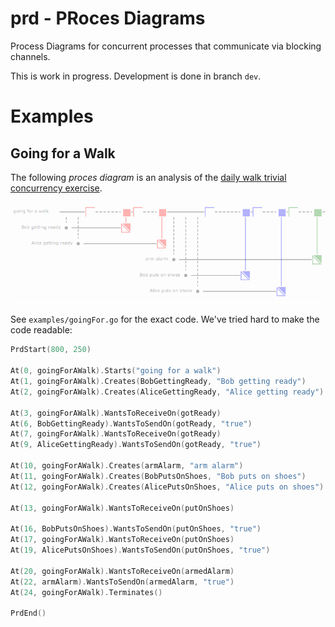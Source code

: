 prd - PRoces Diagrams
=====================

Process Diagrams for concurrent processes that communicate via
blocking channels.

This is work in progress. Development is done in branch `dev`.

Examples
========

Going for a Walk
----------------

The following *proces diagram* is an analysis of the [daily walk trivial
concurrency
exercise](http://whipperstacker.com/2015/10/05/3-trivial-concurrency-exercises-for-the-confused-newbie-gopher/).

![](examples/goingFor.png)

See `examples/goingFor.go` for the exact code. We've tried hard to make
the code readable:

```go
PrdStart(800, 250)

At(0, goingForAWalk).Starts("going for a walk")
At(1, goingForAWalk).Creates(BobGettingReady, "Bob getting ready")
At(2, goingForAWalk).Creates(AliceGettingReady, "Alice getting ready")

At(3, goingForAWalk).WantsToReceiveOn(gotReady)
At(6, BobGettingReady).WantsToSendOn(gotReady, "true")
At(7, goingForAWalk).WantsToReceiveOn(gotReady)
At(9, AliceGettingReady).WantsToSendOn(gotReady, "true")

At(10, goingForAWalk).Creates(armAlarm, "arm alarm")
At(11, goingForAWalk).Creates(BobPutsOnShoes, "Bob puts on shoes")
At(12, goingForAWalk).Creates(AlicePutsOnShoes, "Alice puts on shoes")

At(13, goingForAWalk).WantsToReceiveOn(putOnShoes)

At(16, BobPutsOnShoes).WantsToSendOn(putOnShoes, "true")
At(17, goingForAWalk).WantsToReceiveOn(putOnShoes)
At(19, AlicePutsOnShoes).WantsToSendOn(putOnShoes, "true")

At(20, goingForAWalk).WantsToReceiveOn(armedAlarm)
At(22, armAlarm).WantsToSendOn(armedAlarm, "true")
At(24, goingForAWalk).Terminates()

PrdEnd()
```

